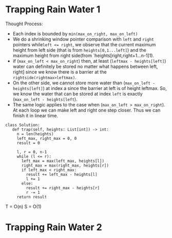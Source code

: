 # Trapping Rain Water 1





Thought Process:
* Each index is bounded by `min(max_on_right, max_on_left)`
* We do a shrinking window pointer comparison with `left` and `right` pointers while`left <= right`, we observe that the current maximum height from left side (that is from `heights[0,1...left]`) and the maximum height from right side(from `heights[right,right+1...n-1]1). 
* if (`max_on_left < max_on_right`) then, at least (`leftmax - heights[left]`) water can definitely be stored no matter what happens between left, right] since we know there is a barrier at the `rightside(rightmax>leftmax)`.
* On the other side, we cannot store more water than (`max_on_left - heights[left]`) at index a since the barrier at left is of height leftmax. So, we know the water that can be stored at index `left` is exactly (`max_on_left - heights[left`). 
* The same logic applies to the case when (`max_on_left > max_on_right`). At each loop we can make left and right one step closer. Thus we can finish it in linear time.
 ```
class Solution:
    def trap(self, heights: List[int]) -> int: 
      n = len(heights)
      left_max, right_max = 0, 0
      result = 0
      
      l, r = 0, n-1
      while (l <= r):
        left_max = max(left_max, heights[l])
        right_max = max(right_max, heights[r])
        if left_max < right_max:
          result += left_max - heights[l]
          l += 1
        else:
          result += right_max - heights[r]
          r -= 1
      return result 
 ```  
 T = O(n)
 S = O(1)
# Trapping Rain Water 2
